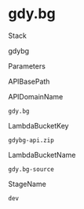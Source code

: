 # gdy.bg

Stack 

gdybg
 
Parameters

APIBasePath
 
APIDomainName

	gdy.bg
	
LambdaBucketKey

 	gdybg-api.zip

LambdaBucketName
	
	gdy.bg-source
	
 
StageName

	dev


